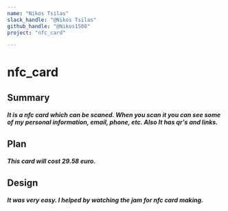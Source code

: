 ```yaml
---
name: "Nikos Tsilas"
slack_handle: "@Nikos Tsilas"
github_handle: "@Nikos1508"
project: "nfc_card"

---
```


# nfc_card
## Summary
##### It is a nfc card which can be scaned. When you scan it you can see some of my personal information, email, phone, etc. Also It has qr's and links.

## Plan
##### This card will cost 29.58 euro.

## Design
##### It was very easy. I helped by watching the jam for nfc card making.
